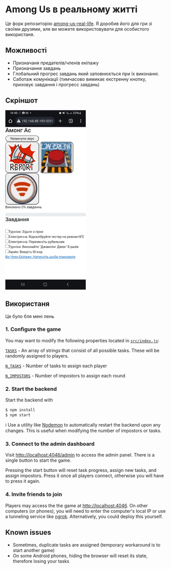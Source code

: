 # Among Us в реальному житті

Це форк репозиторію [among-us-real-life](https://github.com/michaelgira23/among-us-real-life). Я доробив його для гри зі своїми друзями, але ви можете використовувати для особистого використаня.
## Можливості

-   Призначаня предателів/членів екіпажу
-   Призначання завдань
-   Глобальний прогрес завдань який заповнюється при їх виконанні.
-   Саботаж комунікації (тимчасово вимикає екстренну кнопку, приховує завдання і прогресс завдань)

## Скріншот

<img src="src/public/images/screen.jpg" width="50%" />

## Використаня

Це було бля мені лень

### 1. Configure the game

You may want to modify the following properties located in [`src/index.js`](https://github.com/michaelgira23/among-us-real-life/blob/master/src/index.js):

[`TASKS`](https://github.com/michaelgira23/among-us-real-life/blob/master/src/index.js#L14) - An array of strings that consist of all possible tasks. These will be randomly assigned to players.

[`N_TASKS`](https://github.com/michaelgira23/among-us-real-life/blob/master/src/index.js#L31) - Number of tasks to assign each player

[`N_IMPOSTORS`](https://github.com/michaelgira23/among-us-real-life/blob/master/src/index.js#L32) - Number of impostors to assign each round

### 2. Start the backend

Start the backend with

```
$ npm install
$ npm start
```

:information_source: Use a utility like [Nodemon](https://nodemon.io/) to automatically restart the backend upon any changes. This is useful when modifying the number of impostors or tasks.

### 3. Connect to the admin dashboard

Visit [http://localhost:4046/admin](http://localhost:4046/admin) to access the admin panel. There is a single button to start the game.

Pressing the start button will reset task progress, assign new tasks, and assign impostors. Press it once all players connect, otherwise you will have to press it again.

### 4. Invite friends to join

Players may access the the game at [http://localhost:4046](http://localhost:4046). On other computers (or phones), you will need to enter the computer's local IP or use a tunneling service like [ngrok](https://ngrok.com). Alternatively, you could deploy this yourself.

## Known issues

-   Sometimes, duplicate tasks are assigned (temporary workaround is to start another game)
-   On some Android phones, hiding the browser will reset its state, therefore losing your tasks
